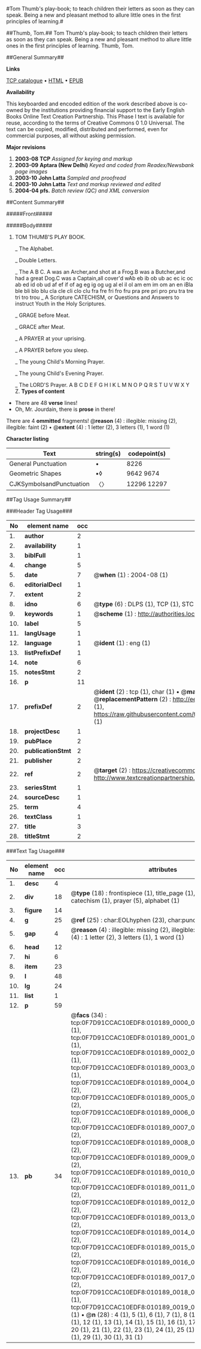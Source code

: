 #Tom Thumb's play-book; to teach children their letters as soon as they can speak. Being a new and pleasant method to allure little ones in the first principles of learning.#

##Thumb, Tom.##
Tom Thumb's play-book; to teach children their letters as soon as they can speak. Being a new and pleasant method to allure little ones in the first principles of learning.
Thumb, Tom.

##General Summary##

**Links**

[TCP catalogue](http://www.ota.ox.ac.uk/tcp/)  • 
[HTML](http://tei.it.ox.ac.uk/tcp/Texts-HTML/free/N07/N07984.html)  • 
[EPUB](http://tei.it.ox.ac.uk/tcp/Texts-EPUB/free/N07/N07984.epub)

**Availability**

This keyboarded and encoded edition of the
	       work described above is co-owned by the institutions
	       providing financial support to the Early English Books
	       Online Text Creation Partnership. This Phase I text is
	       available for reuse, according to the terms of Creative
	       Commons 0 1.0 Universal. The text can be copied,
	       modified, distributed and performed, even for
	       commercial purposes, all without asking permission.

**Major revisions**

1. __2003-08__ __TCP__ *Assigned for keying and markup*
1. __2003-09__ __Aptara (New Delhi)__ *Keyed and coded from Readex/Newsbank page images*
1. __2003-10__ __John Latta__ *Sampled and proofread*
1. __2003-10__ __John Latta__ *Text and markup reviewed and edited*
1. __2004-04__ __pfs.__ *Batch review (QC) and XML conversion*

##Content Summary##

#####Front#####

#####Body#####

1. TOM THUMB'S
PLAY BOOK.

    _ The Alphabet.

    _ Double Letters.

    _ The A B C.
A was an Archer,and shot at a Frog.B was a Butcher,and had a great Dog.C was a Captain,all cover'd wAb eb ib ob ub ac ec ic oc
ab ed id ob ud af ef if of
ag eg ig og ug al el il ol
am em im om an en iBla ble bli blo blu cla cle
cli clo clu fra fre fri fro fru
pra pre pri pro pru tra tre
tri tro trou
    _ A Scripture CATECHISM,
or Questions and Answers
to instruct Youth in the
Holy Scriptures.

    _ GRAGE before Meat.

    _ GRACE after Meat.

    _ A PRAYER at your uprising.

    _ A PRAYER before you sleep.

    _ The young Child's Morning
Prayer.

    _ The young Child's Evening
Prayer.

    _ The LORD'S Prayer.
A B C D E F
G H I K L M
N O P Q R S
T U V W X
Y Z.
**Types of content**

  * There are 48 **verse** lines!
  * Oh, Mr. Jourdain, there is **prose** in there!

There are 4 **ommitted** fragments! 
 @__reason__ (4) : illegible: missing (2), illegible: faint (2)  •  @__extent__ (4) : 1 letter (2), 3 letters (1), 1 word (1)

**Character listing**


|Text|string(s)|codepoint(s)|
|---|---|---|
|General Punctuation|•|8226|
|Geometric Shapes|▪◊|9642 9674|
|CJKSymbolsandPunctuation|〈〉|12296 12297|

##Tag Usage Summary##

###Header Tag Usage###

|No|element name|occ|attributes|
|---|---|---|---|
|1.|__author__|2||
|2.|__availability__|1||
|3.|__biblFull__|1||
|4.|__change__|5||
|5.|__date__|7| @__when__ (1) : 2004-08 (1)|
|6.|__editorialDecl__|1||
|7.|__extent__|2||
|8.|__idno__|6| @__type__ (6) : DLPS (1), TCP (1), STC (1), NOTIS (1), IMAGE-SET (1), EVANS-CITATION (1)|
|9.|__keywords__|1| @__scheme__ (1) : http://authorities.loc.gov/ (1)|
|10.|__label__|5||
|11.|__langUsage__|1||
|12.|__language__|1| @__ident__ (1) : eng (1)|
|13.|__listPrefixDef__|1||
|14.|__note__|6||
|15.|__notesStmt__|2||
|16.|__p__|11||
|17.|__prefixDef__|2| @__ident__ (2) : tcp (1), char (1)  •  @__matchPattern__ (2) : ([0-9\-]+):([0-9IVX]+) (1), (.+) (1)  •  @__replacementPattern__ (2) : http://eebo.chadwyck.com/downloadtiff?vid=$1&page=$2 (1), https://raw.githubusercontent.com/textcreationpartnership/Texts/master/tcpchars.xml#$1 (1)|
|18.|__projectDesc__|1||
|19.|__pubPlace__|2||
|20.|__publicationStmt__|2||
|21.|__publisher__|2||
|22.|__ref__|2| @__target__ (2) : https://creativecommons.org/publicdomain/zero/1.0/ (1), http://www.textcreationpartnership.org/docs/. (1)|
|23.|__seriesStmt__|1||
|24.|__sourceDesc__|1||
|25.|__term__|4||
|26.|__textClass__|1||
|27.|__title__|3||
|28.|__titleStmt__|2||


###Text Tag Usage###

|No|element name|occ|attributes|
|---|---|---|---|
|1.|__desc__|4||
|2.|__div__|18| @__type__ (18) : frontispiece (1), title_page (1), text (1), part (8), catechism (1), prayer (5), alphabet (1)|
|3.|__figure__|14||
|4.|__g__|25| @__ref__ (25) : char:EOLhyphen (23), char:punc (2)|
|5.|__gap__|4| @__reason__ (4) : illegible: missing (2), illegible: faint (2)  •  @__extent__ (4) : 1 letter (2), 3 letters (1), 1 word (1)|
|6.|__head__|12||
|7.|__hi__|6||
|8.|__item__|23||
|9.|__l__|48||
|10.|__lg__|24||
|11.|__list__|1||
|12.|__p__|59||
|13.|__pb__|34| @__facs__ (34) : tcp:0F7D91CCAC10EDF8:010189_0000_0F7D42BB85907FE0 (1), tcp:0F7D91CCAC10EDF8:010189_0001_0F7D42BC3352CF28 (1), tcp:0F7D91CCAC10EDF8:010189_0002_0F7D42BD0540D170 (1), tcp:0F7D91CCAC10EDF8:010189_0003_0F7D42BDB81F9978 (1), tcp:0F7D91CCAC10EDF8:010189_0004_0F7D42BEA87DA190 (2), tcp:0F7D91CCAC10EDF8:010189_0005_0F7D42C20BE06BA8 (2), tcp:0F7D91CCAC10EDF8:010189_0006_0F7D42C2D6B6A6C8 (2), tcp:0F7D91CCAC10EDF8:010189_0007_0F7D42C41D05EE80 (2), tcp:0F7D91CCAC10EDF8:010189_0008_0F7D42C4741ECDD0 (2), tcp:0F7D91CCAC10EDF8:010189_0009_0F7D42C543837D88 (2), tcp:0F7D91CCAC10EDF8:010189_0010_0F7D42C60530DF68 (2), tcp:0F7D91CCAC10EDF8:010189_0011_0F7D41F3EFB38088 (2), tcp:0F7D91CCAC10EDF8:010189_0012_0F7D41F582F72BA8 (2), tcp:0F7D91CCAC10EDF8:010189_0013_0F7D41F632224E08 (2), tcp:0F7D91CCAC10EDF8:010189_0014_0F7D41F6F0303A38 (2), tcp:0F7D91CCAC10EDF8:010189_0015_0F7D41F8FB4153A8 (2), tcp:0F7D91CCAC10EDF8:010189_0016_0F7D41F969C4F288 (2), tcp:0F7D91CCAC10EDF8:010189_0017_0F7D41F9F3201E98 (2), tcp:0F7D91CCAC10EDF8:010189_0018_0F7D41FAB20AF190 (1), tcp:0F7D91CCAC10EDF8:010189_0019_0F7D41FBB0AC3868 (1)  •  @__n__ (28) : 4 (1), 5 (1), 6 (1), 7 (1), 8 (1), 9 (1), 10 (1), 11 (1), 12 (1), 13 (1), 14 (1), 15 (1), 16 (1), 17 (1), 18 (1), 19 (1), 20 (1), 21 (1), 22 (1), 23 (1), 24 (1), 25 (1), 26 (1), 27 (1), 28 (1), 29 (1), 30 (1), 31 (1)|
